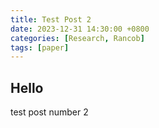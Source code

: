```yaml
---
title: Test Post 2
date: 2023-12-31 14:30:00 +0800
categories: [Research, Rancob]
tags: [paper]
---
```


## Hello
test post number 2
